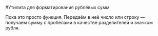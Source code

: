 #Утилита для форматирования рублёвых сумм

Пока это просто функция. Передаём в неё число или строку — получаем сумму с пробелами в качестве разделителей и значком рубля.
